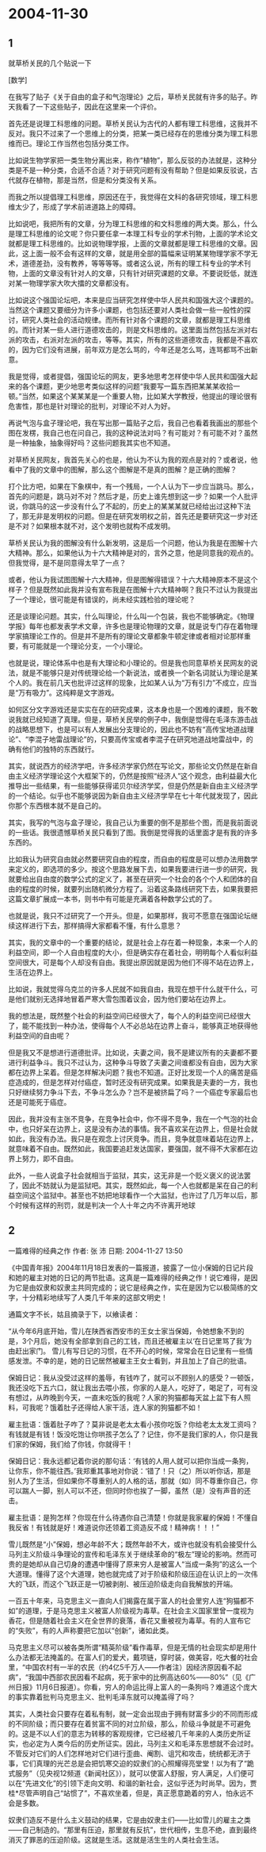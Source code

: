 # 2004-11-30

## 1

就草桥关民的几个贴说一下 

[数学]

在我写了贴子《关于自由的盒子和气泡理论》之后，草桥关民就有许多的贴子。昨天我看了一下这些贴子，因此在这里来一个评价。 

首先还是说理工科思维的问题。草桥关民认为古代的人都有理工科思维，这我并不反对。我只不过来了一个思维上的分类，把某一类已经存在的思维分类为理工科思维而已。理论工作当然也包括分类工作。 

比如说生物学家把一类生物分离出来，称作“植物”，那么反驳的办法就是，这种分类是不是一种分类，合适不合适？对于研究问题有没有帮助？但是如果反驳说，古代就存在植物，那是当然，但是和分类没有关系。 

而我之所以提倡理工科思维，原因还在于，我觉得在文科的各研究领域，理工科思维太少了，形成了学术前进道路上的障碍。 

比如说吧，我把所有的文章，分为理工科思维的和文科思维的两大类。那么，什么是理工科思维的论文呢？你只要任拿一本理工科专业的学术刊物，上面的学术论文就都是理工科思维的。比如说物理学报，上面的文章就都是理工科思维的文章。因此，这上面一般不会有这样的文章，就是用全部的篇幅来证明某某物理学家不学无术，道德差劲，没有教养，等等等等。或者这么说，所有的理工科专业的学术刊物，上面的文章没有针对人的文章，只有针对研究课题的文章。不要说贬低，就连对某一物理学家大吹大擂的文章都没有。 

比如说这个强国论坛吧，本来是应当研究怎样使中华人民共和国强大这个课题的。当然这个课题又要细分为许多小课题，也包括还要对人类社会做一些一般性的探讨，研究人类社会的活动规律。而所有针对各个课题的文章，就都是理工科思维的。而针对某一些人进行道德攻击的，则是文科思维的。这里面当然包括左派对右派的攻击，右派对左派的攻击，等等。其实，所有的这些道德攻击，我都是不喜欢的，因为它们没有进展，前年双方是怎么骂的，今年还是怎么骂，连骂都骂不出新意。 

我是觉得，或者提倡，强国论坛的网友，更多地思考怎样使中华人民共和国强大起来的各个课题，更少地思考类似这样的问题“我要写一篇东西把某某某收拾一顿。”当然，如果这个某某某是一个重要人物，比如某大学教授，他提出的理论很有危害性，那也是针对理论的批判，对理论不对人为好。 

再说气泡与盒子理论吧，我在写出那一篇贴子之后，我自己也看着我画出的那些个图在发楞，我自己也在问自己，我的这种说法对吗？有可能对？有可能不对？虽然是一种抽象，抽象得好吗？这些问题我其实也不知道。 

对草桥关民网友，我首先关心的也是，他认为不认为我的观点是对的？或者说，他看中了我的文章中的图解，那么这个图解是不是真的图解？是正确的图解？ 

打个比方吧，如果在下象棋中，有一个残局，一个人认为下一步应当跳马。那么，首先的问题是，跳马对不对？然后才是，历史上谁先想到这一步？如果一个人批评说，你跳马的这一步没有什么了不起的，历史上的某某某就已经给出过这种下法了，那无非是发明权的问题。但是在研究发明权之前，首先还是要研究这一步对还是不对？如果根本就不对，这个发明也就构不成发明。 

草桥关民认为我的图解没有什么新发明，这是后一个问题，他认为我是在图解十六大精神。那么，如果他认为十六大精神是对的，言外之意，他是同意我的观点的。但我觉得，是不是同意得太早了一点？ 

或者，他认为我试图图解十六大精神，但是图解得错误？十六大精神原本不是这个样子？但是既然如此我并没有宣布我是在图解十六大精神啊？我只不过认为我提出了一个理论，很可能是有错误的，尚未经实践检验的理论呢？ 

还是谈理论问题。其实，什么叫理论，什么叫一个包装，我也不能够确定。《物理学报》每年也都发表学术文章，许多也是理论物理的文章，就是说专门存在着物理学家搞理论工作的。但是并不是所有的理论文章都象牛顿定律或者相对论那样重要，有可能就是一个理论分支，一个小理论。 

也就是说，理论体系中也是有大理论和小理论的。但是我也同意草桥关民网友的说法，就是不能够只是对传统理论给一个新说法，或者换一个新名词就认为理论是某个人的。我在前几天也批评过这样的现象，比如某人认为“万有引力”不成立，应当是“万有吸力”。这纯粹是文字游戏。 

如何区分文字游戏还是实实在在的研究成果，这本身也是一个困难的课题，我不敢说我就已经知道了真理。但是，草桥关民举的例子中，我倒是觉得在毛泽东游击战的战略思想下，也是可以有人发展出分支理论的，因此也不妨有“高传宝地道战理论”、“李混子地雷战理论”的，只要高传宝或者李混子在研究地道战地雷战中，的确有他们的独特的东西就行。 

其实，就说西方的经济学吧，许多经济学家仍然在写论文，那些论文仍然是在新自由主义经济学理论这个大框架下的，仍然是按照“经济人”这个观念，由利益最大化推导出一些结果，有一些能够获得诺贝尔经济学奖，但是仍然是新自由主义经济学的一个结论。似乎也不能够说因为新自由主义经济学早在七十年代就发现了，因此你那个东西根本就不是自己的。 

其实，我写的气泡与盒子理论，我自己认为重要的倒不是那些个图，而是我前面说的一些话。我很遗憾草桥关民只看到了图。我倒是觉得我的话里面才是有我的许多东西的。 

比如我认为研究自由就必然要研究自由的程度，而自由的程度是可以想办法用数学来定义的，即选项的多少。按这个思路发展下去，如果我要进行进一步的研究，我就要给出自由度的数学公式的定义了，甚至在研究一个社会的各个个人和团体的自由的程度的时候，就要列出随机微分方程了。沿着这条路线研究下去，如果我要把这篇文章扩展成一本书，则书中有可能是充满着各种数学公式的了。 

也就是说，我只不过研究了一个开头。但是，如果那样，我可不愿意在强国论坛继续这样进行下去，那样搞得大家都看不懂，有什么意思？ 

其实，我的文章中的一个重要的结论，就是社会上存在着一种现象，本来一个人的利益空间，即一个人自由程度的大小，但是确实存在着社会，明明每个人看似利益空间很大，可是每个人却没有自由。我提出原因就是因为他们不得不站在边界上，生活在边界上。 

比如说，我就觉得乌克兰的许多人民就不如我自由，我现在想干什么就干什么，可是他们就别无选择地冒着严寒大雪包围着议会，因为他们要站在边界上。 

我的想法是，既然整个社会的利益空间已经很大了，每个人的利益空间已经很大了，能不能找到一种办法，使得每个人不必总站在边界上奋斗，能够真正地获得他利益空间的自由呢？ 

但是我又不是想进行道德批评。比如说，夫妻之间，我不是建议所有的夫妻都不要进行利益争斗。我只不过认为，这种争斗导致了夫妻之间谁都没有自由，因为大家都在边界上呆着。但是怎样解决问题？我也不知道。正好比发现一个人的痛苦是癌症造成的，但是怎样对付癌症，暂时还没有研究成果。如果我是夫妻的一方，我也只好继续努力争斗下去，不争斗怎么办？岂不是被挤扁了吗？一个癌症专家最后也还是可能死于癌症。 

因此，我并没有主张不竞争，在竞争社会中，你不得不竞争，我在一个气泡的社会中，也只好呆在边界上，这是没有办法的事情。我不喜欢呆在边界上，但是社会就如此，我没有办法。我只是在观念上讨厌竞争。而且，竞争就意味着站在边界上，就意味着不自由。既然如此，我国要追赶发达国家，要强国，就不得不大家都在边界上努力，即不自由。 

此外，一些人说盒子社会就相当于监狱，其实，这无非是一个贬义褒义的说法罢了，因此不妨就认为是监狱吧。其实，既然如此，每一个人也就都是呆在自己的利益空间这个监狱中。甚至也不妨把地球看作一个大监狱，也许过了几万年以后，那个时候有这样的刑罚，就是判决一个人十年之内不许离开地球

## 2

一篇难得的经典之作  作者: 张 沛  日期: 2004-11-27 13:50 

《中国青年报》2004年11月18日发表的一篇报道，披露了一位小保姆的日记片段和她的雇主对她的日记的两节批语。这真是一篇难得的经典之作！说它难得，是因为它是由奴隶和奴隶主共同完成的；说它是经典之作，实在是因为它以极简练的文字，十分精彩地续写了人类几千年来的这部文明史！ 

通篇文字不长，姑且摘录于下，以飨读者： 

“从今年6月底开始，雪儿在陕西省西安市的王女士家当保姆，令她想象不到的是，3个月后，她没有全部拿到自己的工钱，而且还被雇主以‘在日记里骂了我’为由赶出家门。  雪儿有写日记的习惯，在不开心的时候，常常会在日记里有一些情感发泄。不幸的是，她的日记居然被雇主王女士看到，并且加上了自己的批语。 

保姆日记：我从没受过这样的羞辱，有钱咋了，就可以不顾别人的感受？一顿饭，我还没吃下五六口，就让我出去喂小孩，你家的人是人，吃好了，喝足了，可有没有想过，从昨晚到今天，一直未吃饭的我呢？人家的狗猫都每天盆上盆下有人照料，可我呢？饿着肚子还得给人家干活，连人家的狗猫都不如！ 

雇主批语：饿着肚子咋了？莫非说是老太太看小孩你吃饭？你给老太太发工资吗？有钱就是有钱！饭没吃饱让你哄孩子怎么了？记住，你不是我们家的人，你只是我们家的保姆，我们给了你钱，你就得干！ 

保姆日记：我永远都记着你说的那句话：‘有钱的人用人就可以把你当成一条狗，让你东，你不能往西。’我郑重其事地对你说：‘错了！只（之）所以听你话，那是别人为了生活，但如果你不尊重别人的人格的话，那就（如）同不尊重你自己，你可以踹人一脚，别人可以不还，但同时你也挨了一脚，虽然（是）没有声音的还击。 

雇主批语：是狗怎样？你现在什么待遇你自己清楚！你就是我家雇的保姆！不懂自我反省！有钱就是好！难道说你还领着工资造反不成！精神病！！！” 

雪儿既然是“小”保姆，想必年龄不大；既然年龄不大，或许也就没有机会接受什么马列主义阶级斗争理论的宣传和毛泽东关于继续革命的“极左”理论的影响。然而可贵的是她却从自己切身的遭遇中懂得了原来穷人是被富人“当成一条狗”的这么一个大道理。懂得了这个大道理，她也就完成了对于阶级和阶级压迫在认识上的一次伟大的飞跃，而这个飞跃正是一切被剥削、被压迫阶级走向自我解放的开端。 

一百五十年来，马克思主义一直向人们揭露在属于富人的社会里穷人连“狗猫都不如”的道理，于是马克思主义被富人阶级视为毒草。在社会主义国家里曾一度视为香花，但是随着社会主义在全世界的衰落，香花又重被视为毒草。有的人宣布它的“失败”，有的人声称要把它加以“创新”，诸如此类。 

马克思主义尽可以被各类所谓“精英阶级”看作毒草，但是无情的社会现实却是用什么办法都无法掩盖的。在富人们的爱犬，戴项链，穿时装，做美容，吃大餐的社会里，“中国农村有一半的农民（约4亿5千万人――作者注）因经济原因看不起病”，“我国中西部农民因看不起病，死于家中的比例高达60%――80%”（见《广州日报》11月6日报道）。你看，穷人的命运比得上富人的一条狗吗？难道这个庞大的事实靠着批判马克思主义、批判毛泽东就可以掩盖得了吗？ 

其实，人类社会只要存在着私有制，就一定会出现由于拥有财富多少的不同而形成的不同阶级；而只要存在着贫富不同的对立阶级，那么，阶级斗争就是不可避免的。这是不以人们的意志为转移的客观规律，它已经被几千年来的人类历史所证实，也必定为人类今后的历史所证实。因此，马列主义和毛泽东思想就不会过时。不管反对它们的人们怎样地对它们进行歪曲、阉割、诅咒和攻击，统统都无济于事，它们真理的光芒总是会把饥寒交迫的奴隶们的心照耀得亮堂堂！以为有了“跪式服务”（见央视12频道《新闻社区》），就可以使富人舒服，穷人满足，人们便可以在“先进文化”的引领下走向文明、和谐的新社会，这似乎还为时尚早。因为，贾桂*尽管声明自己“站惯了”，不喜欢坐着，但是，真正愿意跪着的穷人，怕永远不会是多数。 

奴隶们造反不是什么主义鼓动的结果，它是由奴隶主们――比如雪儿的雇主之类――自己制造的。“那里有压迫，那里就有反抗”，世代相传，生息不绝，直到最终消灭了罪恶的压迫阶级。这就是生活。这就是活生生的人类社会生活。  

